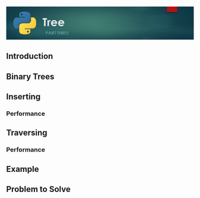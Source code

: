 ![Tree Banner Image](images/tree.jpg)

## Introduction

## Binary Trees

## Inserting

### Performance

## Traversing

### Performance

## Example

## Problem to Solve